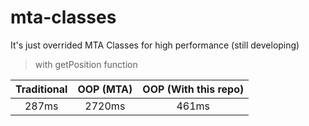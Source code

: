 # mta-classes
It's just overrided MTA Classes for high performance (still developing)


> with getPosition function

| Traditional | OOP (MTA) | OOP (With this repo) |
| :---------: | :-------: | :------------------: |
| 287ms       | 2720ms    | 461ms                |
